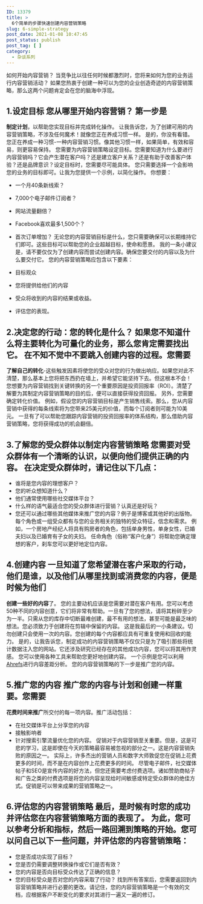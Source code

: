 ```yaml
---
ID: 13379
title: >
  6个简单的步骤快速创建内容营销策略
slug: 6-simple-strategy
post_date: 2021-01-08 10:47:45
post_status: publish
post_tag: [ ]
category:
  - 杂谈系列
---
```

如何开始内容营销？ 当竞争比以往任何时候都激烈时，您将来如何为您的业务运行内容营销活动？ 如果您热衷于创建一种可以为您的企业创造奇迹的内容营销策略，那么这两个问题肯定会在您的脑海中浮现。 
## 1\.设定目标 您从哪里开始内容营销？ 第一步是

**制定计划**，以帮助您实现目标并完成转化操作。 让我告诉您，为了创建可用的内容营销策略，不涉及任何魔术！就像您正在养成习惯一样。 是的，你没有看错。您正在养成一种习惯-一种内容营销习惯。像其他习惯一样，如果简单，有效和容易，则更容易保持。 您需要为内容营销策略设定目标。您需要知道为什么要进行内容营销吗？它会产生潜在客户吗？还是建立客户关系？还是有助于改善客户体验？还是品牌意识？设定目标时，您需要尽可能具体。 您只需要选择一个会影响您的业务的目标即可。让我为您提供一个示例，以简化操作。 你想要： 
*   一个月40条新线索？
*   7,000个电子邮件订阅者？
*   网站流量翻倍？
*   Facebook喜欢最多1,500个？
*   首次订单增加？ 无论您的内容营销目标是什么，您只需要确保可以长期维持它们即可。这些目标可以帮助您的企业超越目标，使命和愿景。 我的一条小建议是，请不要仅仅为了创建内容而尝试创建内容。确保您要交付的内容以及为什么要交付它。 您的内容营销策略应包含以下要素： 

*   目标观众
*   您将提供给他们的内容
*   受众将收到的内容的结果或收益。
*   评估您的表现。

## 2\.决定您的行动：您的转化是什么？ 如果您不知道什么将主要转化为可量化的业务，那么您肯定需要找出它。 在不知不觉中不要跳入创建内容的过程。您需要

**了解自己的转化**-这些触发因素将使您的受众对您的行为做出响应。如果您对此不清楚，那么基本上您将把东西扔在墙上，并希望它能坚持下去。但这根本不会！ 您想要为内容营销找到关键转换的另一个重要原因是投资回报率（ROI）。清楚了解要为其制定内容营销策略的目的后，便可以直接获得投资回报。 另外，您需要确定转化价值。 例如，假设您的内容营销目标是产生销售线索。那么，您从内容营销中获得的每条线索将为您带来25美元的价值，而每个订阅者则可能为10美元。 一旦有了可以帮助您跟踪内容营销的投资回报率的体系结构，那么借助内容营销策略，您将获得成功的机会翻倍。 
## 3\.了解您的受众群体以制定内容营销策略 您需要对受众群体有一个清晰的认识，以便向他们提供正确的内容。 在决定受众群体时，请记住以下几点： 

*   谁将是您内容的理想客户？
*   您的听众想知道什么？
*   他们通常使用哪些社交媒体平台？
*   什么样的语气最适合您的受众群体进行营销？认真还是好玩？
*   您还可以通过哪些其他媒体来推广您的内容？例子是博客或其他好的出版物。 每个角色或一组受众都有与您的业务相关的独特的受众特征，信念和需求。 例如，一个房地产经纪人将具有购房者的角色，包括单身男性，单身女性，已婚夫妇以及已婚育有子女的夫妇。 任命角色（俗称“客户化身”）将帮助您确定理想的客户，刹车您可以更好地定位内容。 

## 4\.创建内容 一旦知道了您希望潜在客户采取的行动，他们是谁，以及他们从哪里找到或消费您的内容，便是时候为他们

**创建一些好的内容**了。 您的主要动机应该是您需要对潜在客户有用。您可以考虑50种不同的内容创意，它们将非常有帮助。一旦有了您的想法，请将其粉碎至少为一半。只需从您的库存中切断最难创建，最不有用的想法，甚至可能是最乏味的想法。您必须致力于创建将在剪辑中保留的内容。 这是我最后的一小条建议。切勿创建只会使用一次的内容。您创建的每个内容都应具有可重复使用和回收的能力。 是的，让我告诉您，制定成功的内容营销策略不仅仅只是为了吸引那些将统计数据注入您的网站。它还涉及研究已经存在的其他成功内容，您可以将其用作灵感。 您可以使用各种工具来帮助您更好地创建内容。 一个示例是您可以利用<a href="https://ahrefs.com/" target="_blank" rel="noopener">Ahrefs</a>进行内容差距分析。 您的内容营销策略的下一步是推广您的内容。 
## 5\.推广您的内容 推广您的内容与计划和创建一样重要。您需要

**花费时间来推广**所交付的每一项内容。推广活动包括： 
*   在社交媒体平台上分享您的内容
*   接触影响者
*   针对搜索引擎流量优化您的内容。 促销对于内容营销至关重要。但是，这是可悲的学习，这是即使在今天的策略最容易被忽视的部分之一。这是内容营销失败的原因之一。 实际上，许多杰出的营销人员和数字大师敦促您在促销上花费更多的时间，而不是在内容创作上花费更多的时间。 尽管电子邮件，社交媒体帖子和SEO是宣传内容的好方法，但您还需要考虑付费选项。诸如赞助商帖子和广告之类的付费选项是将您的内容呈现给时间敏感或特定受众群体的绝佳方式。促销是可以带来成果的营销策略之一。 

## 6\.评估您的内容营销策略 最后，是时候有时您的成功并评估您在内容营销策略方面的表现了。 为此，您可以参考分析和指标，然后一路回溯到策略的开始。您可以问自己以下一些问题，并评估您的内容营销策略： 

*   您是否成功实现了目标？
*   您是否仍需要调整转换操作或它们是否有效？
*   您的内容是否向目标受众传达了正确的信息？
*   您的目标受众是否对您的内容采取了行动？ 找到所有答案后，您需要返回到内容营销策略并进行必要的更改。请记住，您的内容营销策略是一个有效的文档，应根据客户不断变化的要求对其进行一遍又一遍的修订。
